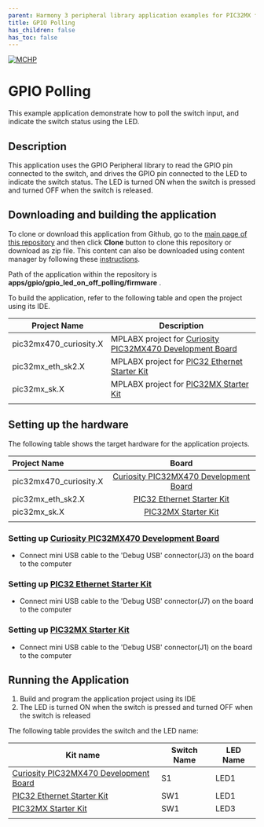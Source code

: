 ```yaml
---
parent: Harmony 3 peripheral library application examples for PIC32MX family
title: GPIO Polling
has_children: false
has_toc: false
---
```


[![MCHP](https://www.microchip.com/ResourcePackages/Microchip/assets/dist/images/logo.png)](https://www.microchip.com)

# GPIO Polling

This example application demonstrate how to poll the switch input, and indicate the switch status using the LED.

## Description

This application uses the GPIO Peripheral library to read the GPIO pin connected to the switch, and drives the GPIO pin connected to the LED to indicate the switch status. The LED is turned ON when the switch is pressed and turned OFF when the switch is released.

## Downloading and building the application

To clone or download this application from Github, go to the [main page of this repository](https://github.com/Microchip-MPLAB-Harmony/csp_apps_pic32mx) and then click **Clone** button to clone this repository or download as zip file.
This content can also be downloaded using content manager by following these [instructions](https://github.com/Microchip-MPLAB-Harmony/contentmanager/wiki).

Path of the application within the repository is **apps/gpio/gpio_led_on_off_polling/firmware** .

To build the application, refer to the following table and open the project using its IDE.

| Project Name      | Description                                    |
| ----------------- | ---------------------------------------------- |
| pic32mx470_curiosity.X | MPLABX project for [Curiosity PIC32MX470 Development Board](https://www.microchip.com/Developmenttools/ProductDetails/dm320103) |
| pic32mx_eth_sk2.X | MPLABX project for [PIC32 Ethernet Starter Kit](https://www.microchip.com/DevelopmentTools/ProductDetails/PartNO/DM320004) |
| pic32mx_sk.X | MPLABX project for [PIC32MX Starter Kit](https://www.microchip.com/Developmenttools/ProductDetails/DM320001) |
|||

## Setting up the hardware

The following table shows the target hardware for the application projects.

| Project Name| Board|
|:---------|:---------:|
| pic32mx470_curiosity.X | [Curiosity PIC32MX470 Development Board](https://www.microchip.com/Developmenttools/ProductDetails/dm320103) |
| pic32mx_eth_sk2.X | [PIC32 Ethernet Starter Kit](https://www.microchip.com/DevelopmentTools/ProductDetails/PartNO/DM320004) |
| pic32mx_sk.X | [PIC32MX Starter Kit](https://www.microchip.com/Developmenttools/ProductDetails/DM320001) |
|||

### Setting up [Curiosity PIC32MX470 Development Board](https://www.microchip.com/Developmenttools/ProductDetails/dm320103)

- Connect mini USB cable to the 'Debug USB' connector(J3) on the board to the computer

### Setting up [PIC32 Ethernet Starter Kit](https://www.microchip.com/DevelopmentTools/ProductDetails/PartNO/DM320004)

- Connect mini USB cable to the 'Debug USB' connector(J7) on the board to the computer

### Setting up [PIC32MX Starter Kit](https://www.microchip.com/Developmenttools/ProductDetails/DM320001)
- Connect mini USB cable to the 'Debug USB' connector(J1) on the board to the computer

## Running the Application

1. Build and program the application project using its IDE
2. The LED is turned ON when the switch is pressed and turned OFF when the switch is released

The following table provides the switch and the LED name:

| Kit name | Switch Name | LED Name|
| -------- | ----------- | ------- |
| [Curiosity PIC32MX470 Development Board](https://www.microchip.com/Developmenttools/ProductDetails/dm320103) | S1 | LED1 |
| [PIC32 Ethernet Starter Kit](https://www.microchip.com/DevelopmentTools/ProductDetails/PartNO/DM320004) | SW1 | LED1 |
| [PIC32MX Starter Kit](https://www.microchip.com/DevelopmentTools/ProductDetails/PartNO/DM320001) | SW1 | LED3 |
|||
